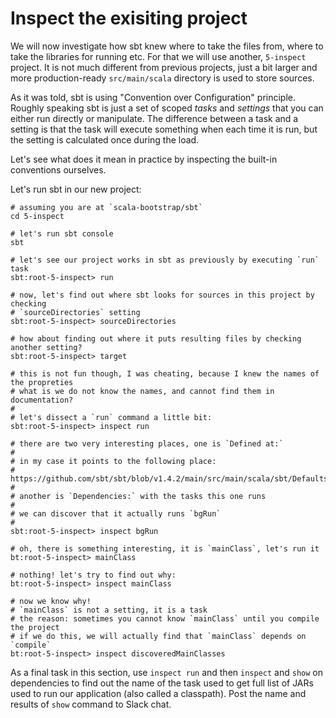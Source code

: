 # Inspect the exisiting project

We will now investigate how sbt knew where to take the files from, where to take
the libraries for running etc. For that we will use another, `5-inspect` project.
It is not much different from previous projects, just a bit larger and more
production-ready `src/main/scala` directory is used to store sources.

As it was told, sbt is using "Convention over Configuration" principle. Roughly
speaking sbt is just a set of scoped *tasks* and *settings* that you can either
run directly or manipulate. The difference between a task and a setting is that
the task will execute something when each time it is run, but the setting is
calculated once during the load.

Let's see what does it mean in practice by inspecting the built-in conventions
ourselves.

Let's run sbt in our new project:
```
# assuming you are at `scala-bootstrap/sbt`
cd 5-inspect

# let's run sbt console
sbt

# let's see our project works in sbt as previously by executing `run` task
sbt:root-5-inspect> run

# now, let's find out where sbt looks for sources in this project by checking
# `sourceDirectories` setting
sbt:root-5-inspect> sourceDirectories

# how about finding out where it puts resulting files by checking another setting?
sbt:root-5-inspect> target

# this is not fun though, I was cheating, because I knew the names of the propreties
# what is we do not know the names, and cannot find them in documentation?
#
# let's dissect a `run` command a little bit:
sbt:root-5-inspect> inspect run

# there are two very interesting places, one is `Defined at:`
#
# in my case it points to the following place:
# https://github.com/sbt/sbt/blob/v1.4.2/main/src/main/scala/sbt/Defaults.scala#L907
#
# another is `Dependencies:` with the tasks this one runs
#
# we can discover that it actually runs `bgRun`
#
sbt:root-5-inspect> inspect bgRun

# oh, there is something interesting, it is `mainClass`, let's run it
bt:root-5-inspect> mainClass

# nothing! let's try to find out why:
bt:root-5-inspect> inspect mainClass

# now we know why!
# `mainClass` is not a setting, it is a task
# the reason: sometimes you cannot know `mainClass` until you compile the project
# if we do this, we will actually find that `mainClass` depends on `compile`
bt:root-5-inspect> inspect discoveredMainClasses
```

As a final task in this section, use `inspect run` and then `inspect` and `show`
on dependencies to find out the name of the task used to get full list of JARs
used to run our application (also called a classpath). Post the name and results
of `show` command to Slack chat.
